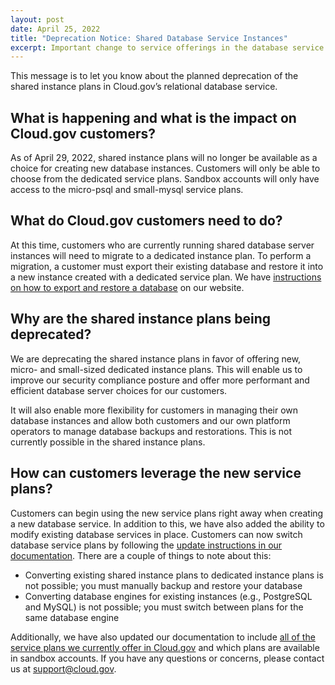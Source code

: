 ```yaml
---
layout: post
date: April 25, 2022
title: "Deprecation Notice: Shared Database Service Instances"
excerpt: Important change to service offerings in the database service
---
```


This message is to let you know about the planned deprecation of the shared instance plans in Cloud.gov’s relational database service.

## What is happening and what is the impact on Cloud.gov customers?

As of April 29, 2022, shared instance plans will no longer be available as a choice for creating new database instances.  Customers will only be able to choose from the dedicated service plans.  Sandbox accounts will only have access to the micro-psql and small-mysql service plans.

## What do Cloud.gov customers need to do?

At this time, customers who are currently running shared database server instances will need to migrate to a dedicated instance plan.  To perform a migration, a customer must export their existing database and restore it into a new instance created with a dedicated service plan.  We have [instructions on how to export and restore a database](https://cloud.gov/docs/services/relational-database/#exporting-a-database) on our website.

## Why are the shared instance plans being deprecated?

We are deprecating the shared instance plans in favor of offering new, micro- and small-sized dedicated instance plans.  This will enable us to improve our security compliance posture and offer more performant and efficient database server choices for our customers.

It will also enable more flexibility for customers in managing their own database instances and allow both customers and our own platform operators to manage database backups and restorations.  This is not currently possible in the shared instance plans.

## How can customers leverage the new service plans?

Customers can begin using the new service plans right away when creating a new database service.  In addition to this, we have also added the ability to modify existing database services in place.  Customers can now switch database service plans by following the [update instructions in our documentation](https://cloud.gov/docs/services/relational-database/#update-an-instance).  There are a couple of things to note about this:

- Converting existing shared instance plans to dedicated instance plans is not possible; you must manually backup and restore your database
- Converting  database engines for existing instances (e.g., PostgreSQL and MySQL) is not possible; you must switch between plans for the same database engine

Additionally, we have also updated our documentation to include [all of the service plans we currently offer in Cloud.gov](https://cloud.gov/docs/services/relational-database/#plans) and which plans are available in sandbox accounts.
If you have any questions or concerns, please contact us at support@cloud.gov.

